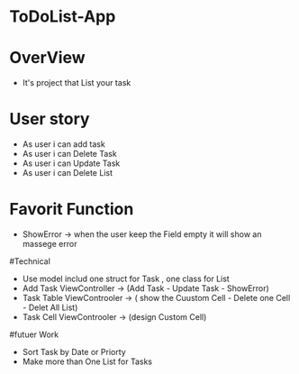 # ToDoList-App

# OverView
 - It's project that List your task
 
 # User story
 
 - As user i can add task 
 - As user i can Delete Task
 - As user i can Update Task
 - As user i can Delete List
 
 # Favorit Function
 
 - ShowError -> when the user keep the Field empty it will show an massege error
 
 
 #Technical 
 - Use model includ one struct for Task , one class for List 
 - Add Task ViewController -> (Add Task - Update Task - ShowError)
 - Task Table ViewControoler -> ( show the Cuustom Cell - Delete one Cell - Delet All List)
 - Task Cell ViewControoler -> (design Custom Cell)
 
 
 #futuer Work
 
 - Sort Task by Date or Priorty
 - Make more than One List for Tasks
